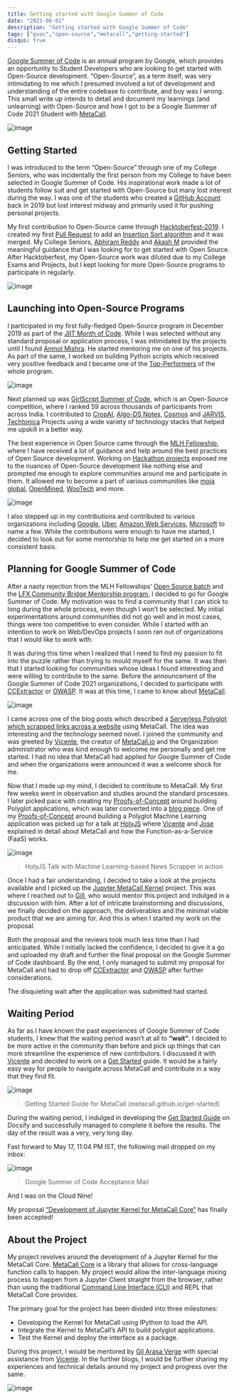 ```yaml
---
title: Getting started with Google Summer of Code
date: "2021-06-01"
description: "Getting started with Google Summer of Code"
tags: ["gsoc","open-source","metacall","getting-started"]
disqus: true
---
```


[Google Summer of Code](https://summerofcode.withgoogle.com/) is an annual program by Google, which provides an opportunity to Student Developers who are looking to get started with Open-Source development. “Open-Source”, as a term itself, was very intimidating to me which I presumed involved a lot of development and understanding of the entire codebase to contribute, and boy was I wrong. This small write up intends to detail and document my learnings (and unlearning) with Open-Source and how I got to be a Google Summer of Code 2021 Student with [MetaCall](https://summerofcode.withgoogle.com/organizations/5830976665550848/).

![image](gsoc.png)

## Getting Started

I was introduced to the term “Open-Source” through one of my College Seniors, who was incidentally the first person from my College to have been selected in Google Summer of Code. His inspirational work made a lot of students follow suit and get started with Open-Source but many lost interest during the way. I was one of the students who created a [GitHub Account](github.com/harshcasper) back in 2019 but lost interest midway and primarily used it for pushing personal projects.

My first contribution to Open-Source came through [Hacktoberfest-2019](https://hacktoberfest.digitalocean.com/). I created my first [Pull Request](https://github.com/Sathyabama-Coding-Club/HacktoberFest2019/pull/33) to add an [Insertion Sort algorithm](https://github.com/Sathyabama-Coding-Club/HacktoberFest2019/blob/master/Data%20Structure+Algorithm/Sorting/Insertion%20Sort/insertion_sort.c) and it was merged. My College Seniors, [Abhiram Reddy](https://github.com/abhiramready) and [Akash M](https://github.com/AkashM398) provided the meaningful guidance that I was looking for to get started with Open Source. After Hacktoberfest, my Open-Source work was diluted due to my College Exams and Projects, but I kept looking for more Open-Source programs to participate in regularly.

![image](cat-typing-meme.gif)

## Launching into Open-Source Programs

I participated in my first fully-fledged Open-Source program in December 2019 as part of the [JIIT Month of Code](https://github.com/JIITODC/JMoC-website). While I was selected without any standard proposal or application process, I was intimidated by the projects until I found [Anmol Mishra](https://github.com/anmol27katyani). He started mentoring me on one of his projects. As part of the same, I worked on building Python scripts which received very positive feedback and I became one of the [Top-Performers](https://github.com/JIITODC/JMOC-PROFILE/blob/master/v2019/Results.md) of the whole program.

![image](jmoc-pr.png)

Next planned up was [GirlScript Summer of Code](http://gssoc.girlscript.tech/), which is an Open-Source competition, where I ranked 59 across thousands of participants from across India. I contributed to [CropAI](https://github.com/cropai), [Algo-DS Notes](https://github.com/jainaman224/Algo_Ds_Notes), [Cosmos](https://github.com/opengenus/cosmos) and [JARVIS](https://github.com/the-vision/jarvis-core), [Techtonica](https://github.com/Techtonica/curriculum) Projects using a wide variety of technology stacks that helped me upskill in a better way.  

The best experience in Open Source came through the [MLH Fellowship](https://fellowship.mlh.io/), where I have received a lot of guidance and help around the best practices of Open Source development. Working on [Hackathon projects](https://devpost.com/HarshCasper) exposed me to the nuances of Open-Source development like nothing else and prompted me enough to explore communities around me and participate in them. It allowed me to become a part of various communities like [moja global](https://github.com/moja-global), [OpenMined](http://github.com/openmined), [WooTech](https://github.com/WooTechnology) and more.

![image](mlh-fellowship-picture.png)

I also stepped up in my contributions and contributed to various organizations including [Google](http://github.com/google), [Uber](http://github.com/uber), [Amazon Web Services](https://github.com/aws/), [Microsoft](https://github.com/microsoft) to name a few. While the contributions were enough to have me started, I decided to look out for some mentorship to help me get started on a more consistent basis.

## Planning for Google Summer of Code

After a nasty rejection from the MLH Fellowships’ [Open Source batch](https://fellowship.mlh.io/programs/open-source) and the [LFX Community Bridge Mentorship program](https://mentorship.lfx.linuxfoundation.org/), I decided to go for Google Summer of Code. My motivation was to find a community that I can stick to long during the whole process, even though I won’t be selected. My initial experimentations around communities did not go well and in most cases, things were too competitive to even consider. While I started with an intention to work on Web/DevOps projects I soon ran out of organizations that I would like to work with.

It was during this time when I realized that I need to find my passion to fit into the puzzle rather than trying to mould myself for the same. It was then that I started looking for communities whose ideas I found interesting and were willing to contribute to the same. Before the announcement of the Google Summer of Code 2021 organizations, I decided to participate with [CCExtractor](http://github.com/ccextractor/) or [OWASP](http://github.com/owasp/). It was at this time, I came to know about [MetaCall](https://github.com/metacall).  

![image](metacall.jpeg)

I came across one of the blog posts which described a [Serverless Polyglot which scrapped links across a website](https://medium.com/@metacall/this-scraping-serverless-polyglot-is-metacall-c13223ae1cb5) using MetaCall. The idea was interesting and the technology seemed novel. I joined the community and was greeted by [Vicente](https://twitter.com/parradeadlock), the creator of [MetaCall.io](http://metacall.io/) and the Organization administrator who was kind enough to welcome me personally and get me started. I had no idea that MetaCall had applied for Google Summer of Code and when the organizations were announced it was a welcome shock for me.

Now that I made up my mind, I decided to contribute to MetaCall. My first few weeks went in observation and studies around the standard processes. I later picked pace with creating my [Proofs-of-Concept](https://github.com/metacall/url-shortener-example) around building Polyglot applications, which was later converted into a [blog piece](https://blog.harshcasper.com/polyglot-programming-with-metacall). One of my [Proofs-of-Concept]() around building a Polyglot Machine Learning application was picked up for a talk at [HolyJS](https://www.youtube.com/watch?v=Is1m8ny8R9c) where [Vicente](https://twitter.com/parradeadlock) and [Jose](https://twitter.com/_joseado) explained in detail about MetaCall and how the Function-as-a-Service (FaaS) works.

![image](holy-js-talk.png)
> HolyJS Talk with Machine Learning-based News Scrapper in action

Once I had a fair understanding, I decided to take a look at the projects available and I picked up the [Jupyter MetaCall Kernel](https://github.com/metacall/gsoc-2021#jupyter-metacall-kernel) project. This was where I reached out to [Gill](github.com/giarve), who would mentor this project and indulged in a discussion with him. After a lot of intricate brainstorming and discussions, we finally decided on the approach, the deliverables and the minimal viable product that we are aiming for. And this is when I started my work on the proposal.  

Both the proposal and the reviews took much less time than I had anticipated. While I initially lacked the confidence, I decided to give it a go and uploaded my draft and further the final proposal on the Google Summer of Code dashboard. By the end, I only managed to submit my proposal for MetaCall and had to drop off [CCExtractor](http://github.com/ccextractor/) and [OWASP](http://github.com/owasp/) after further considerations.

The disquieting wait after the application was submitted had started.

## Waiting Period

As far as I have known the past experiences of Google Summer of Code students, I knew that the waiting period wasn’t at all to **“wait”**. I decided to be more active in the community than before and pick up things that can more streamline the experience of new contributors. I discussed it with [Vicente](https://twitter.com/parradeadlock) and decided to work on a [Get Started](https://github.com/metacall/get-started) guide. It would be a fairly easy way for people to navigate across MetaCall and contribute in a way that they find fit.

![image](get-started.png)

> Getting Started Guide for MetaCall (metacall.github.io/get-started)

During the waiting period, I indulged in developing the [Get Started Guide](https://metacall.github.io/get-started) on Docsify and successfully managed to complete it before the results. The day of the result was a very, very long day.

Fast forward to May 17, 11:04 PM IST, the following mail dropped on my inbox:

![image](gsoc-acceptance.png)

> Google Summer of Code Acceptance Mail

And I was on the Cloud Nine!

My proposal [“Development of Jupyter Kernel for MetaCall Core”](https://summerofcode.withgoogle.com/projects/#5883852846792704) has finally been accepted!

## About the Project

My project revolves around the development of a Jupyter Kernel for the MetaCall Core. [MetaCall Core](https://github.com/metacall/core) is a library that allows for cross-language function calls to happen. My project would allow the inter-language mixing process to happen from a Jupyter Client straight from the browser, rather than using the traditional [Command Line Interface (CLI)](https://github.com/metacall/core/tree/develop/source/cli) and REPL that MetaCall Core provides.

The primary goal for the project has been divided into three milestones:

-   Developing the Kernel for MetaCall using IPython to load the API.    
-   Integrate the Kernel to MetaCall’s API to build polyglot applications. 
-   Test the Kernel and deploy the interface as a package.

During this project, I would be mentored by [Gil Arasa Verge](github.com/giarve) with special assistance from [Vicente](github.com/viferga). In the further blogs, I would be further sharing my experiences and technical details around my project and progress over the same.

![image](project-banner.gif)
